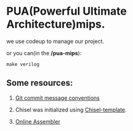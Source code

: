# PUA(Powerful Ultimate Architecture)mips.

we use codeup to manage our project.

or you can(in the **/pua-mips**):

`make verilog`

## Some resources:

1. [Git commit message conventions](https://gitee.com/help/articles/4231#article-header3)

2. Chisel was initialized using [Chisel-template](https://github.com/freechipsproject/chisel-template).

3. [Online Assembler](https://godbolt.org/) 